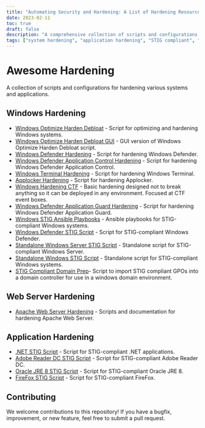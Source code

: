 ```yaml
---
title: "Automating Security and Hardening: A List of Hardening Resources"
date: 2023-02-11
toc: true
draft: false
description: "A comprehensive collection of scripts and configurations for optimizing and hardening various systems and applications, including Windows, web servers, and applications, aimed at making them STIG compliant and or hacking resistant"
tags: ["system hardening", "application hardening", "STIG compliant", "Windows optimization", "Windows Defender hardening", "Apache Web Server hardening", ".NET STIG script", "Adobe Reader DC STIG script", "Firefox STIG script", "Simeononsecurity"]
---
```


# Awesome Hardening

A collection of scripts and configurations for hardening various systems and applications.

## Windows Hardening

- [Windows Optimize Harden Debloat](https://github.com/simeononsecurity/Windows-Optimize-Harden-Debloat) - Script for optimizing and hardening Windows systems.
- [Windows Optimize Harden Debloat GUI](https://github.com/simeononsecurity/Windows-Optimize-Harden-Debloat-GUI) - GUI version of Windows Optimize Harden Debloat script.
- [Windows Defender Hardening](https://github.com/simeononsecurity/Windows-Defender-Hardening) - Script for hardening Windows Defender.
- [Windows Defender Application Control Hardening](https://github.com/simeononsecurity/Windows-Defender-Application-Control-Hardening) - Script for hardening Windows Defender Application Control.
- [Windows Terminal Hardening](https://github.com/simeononsecurity/Windows-Terminal-Hardening) - Script for hardening Windows Terminal.
- [Applocker Hardening](https://github.com/simeononsecurity/Applocker-Hardening) - Script for hardening Applocker.
- [Windows Hardening CTF](https://github.com/simeononsecurity/Windows-Hardening-CTF) - Basic hardening designed not to break anything so it can be deployed in any environment. Focused at CTF event boxes.
- [Windows Defender Application Guard Hardening](https://github.com/simeononsecurity/Windows-Defender-Application-Guard-Hardening) - Script for hardening Windows Defender Application Guard.
- [Windows STIG Ansible Playbooks](https://github.com/simeononsecurity/Windows_STIG_Ansible) - Ansible playbooks for STIG-compliant Windows systems.
- [Windows Defender STIG Script](https://github.com/simeononsecurity/Windows-Defender-STIG-Script) - Script for STIG-compliant Windows Defender.
- [Standalone Windows Server STIG Script](https://github.com/simeononsecurity/Standalone-Windows-Server-STIG-Script) - Standalone script for STIG-compliant Windows Server.
- [Standalone Windows STIG Script](https://github.com/simeononsecurity/Standalone-Windows-STIG-Script) - Standalone script for STIG-compliant Windows systems.
- [STIG Compliant Domain Prep](https://github.com/simeononsecurity/STIG-Compliant-Domain-Prep)- Script to import STIG compliant GPOs into a domain controller for use in a windows domain environment.

## Web Server Hardening
- [Apache Web Server Hardening](https://github.com/simeononsecurity/Apache-Web-Server-Hardening) - Scripts and documentation for hardening Apache Web Server.

## Application Hardening
- [.NET STIG Script](https://github.com/simeononsecurity/.NET-STIG-Script) - Script for STIG-compliant .NET applications.
- [Adobe Reader DC STIG Script](https://github.com/simeononsecurity/Adobe-Reader-DC-STIG-Script) - Script for STIG-compliant Adobe Reader DC.
- [Oracle JRE 8 STIG Script](https://github.com/simeononsecurity/Oracle-JRE-8-STIG-Script) -  Script for STIG-compliant Oracle JRE 8.
- [FireFox STIG Script](https://github.com/simeononsecurity/FireFox-STIG-Script) - Script for STIG-compliant FireFox.

## Contributing

We welcome contributions to this repository! If you have a bugfix, improvement, or new feature, feel free to submit a pull request.
